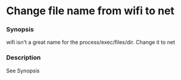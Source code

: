# Change file name from wifi to net

### Synopsis
wifi isn't a great name for the process/exec/files/dir. Change it to net

### Description
See Synopsis

